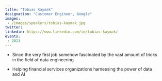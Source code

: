 ```yaml
---
title: "Tobias Kaymak"
designation: "Customer Engineer, Google"
images:
 - /images/speakers/tobias-kaymak.jpg
twitter: 
linkedin: https://www.linkedin.com/in/tobias-kaymak/
events:
 - 2023
---
```


- Since the very first job somehow fascinated by the vast amount of tricks in the field of data engineering
 
 - Helping financial services organizations harnessing the power of data and AI